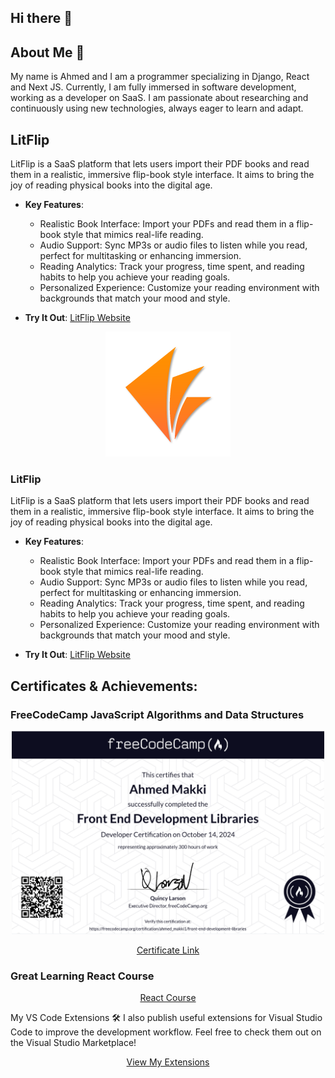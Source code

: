 ## Hi there 👋

## About Me 👤

My name is Ahmed and I am a programmer specializing in Django, React and Next JS. Currently, I am fully immersed in software development, working as a developer on SaaS. I am passionate about researching and continuously using new technologies, always eager to learn and adapt.

## LitFlip

LitFlip is a SaaS platform that lets users import their PDF books and read them in a realistic, immersive flip-book style interface. It aims to bring the joy of reading physical books into the digital age.

- **Key Features**:
  - Realistic Book Interface: Import your PDFs and read them in a flip-book style that mimics real-life reading.
  - Audio Support: Sync MP3s or audio files to listen while you read, perfect for multitasking or enhancing immersion.
  - Reading Analytics: Track your progress, time spent, and reading habits to help you achieve your reading goals.
  - Personalized Experience: Customize your reading environment with backgrounds that match your mood and style.

- **Try It Out**: [LitFlip Website](https://www.litflip.app/)

<p align="center">
  <img src="https://github.com/Ahmed48-C/Ahmed48-C/blob/main/logo-transparent.png?raw=true" width="200px" alt="LitFlip Logo"/>
</p>

### LitFlip

LitFlip is a SaaS platform that lets users import their PDF books and read them in a realistic, immersive flip-book style interface. It aims to bring the joy of reading physical books into the digital age.

- **Key Features**:
  - Realistic Book Interface: Import your PDFs and read them in a flip-book style that mimics real-life reading.
  - Audio Support: Sync MP3s or audio files to listen while you read, perfect for multitasking or enhancing immersion.
  - Reading Analytics: Track your progress, time spent, and reading habits to help you achieve your reading goals.
  - Personalized Experience: Customize your reading environment with backgrounds that match your mood and style.

- **Try It Out**: [LitFlip Website](https://www.litflip.app/)

## Certificates & Achievements:

### FreeCodeCamp JavaScript Algorithms and Data Structures

<p align="center">
  <img src="https://github.com/Ahmed48-C/Ahmed48-C/blob/main/image2.png" width="500px" alt="FreeCodeCamp JavaScript Algorithms and Data Structures"/>
</p>
<p align="center">
  <a href="https://www.freecodecamp.org/certification/ahmed_makki1/javascript-algorithms-and-data-structures" target="_blank">Certificate Link</a>
</p>

### Great Learning React Course

<p align="center">
  <a href="https://www.mygreatlearning.com/certificate/PNYPNHZO" target="_blank">React Course</a>
</p>

My VS Code Extensions 🛠️
I also publish useful extensions for Visual Studio Code to improve the development workflow. Feel free to check them out on the Visual Studio Marketplace!

<p align="center"> <a href="https://marketplace.visualstudio.com/publishers/ahmed-maki" target="_blank">View My Extensions</a> </p>

